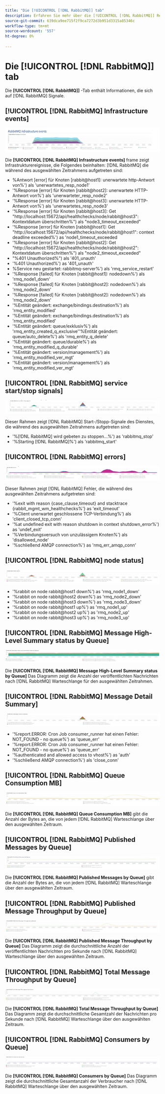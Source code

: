 ```yaml
---
title: "Die [!UICONTROL [!DNL RabbitMQ]] tab"
description: Erfahren Sie mehr über die [!UICONTROL [!DNL RabbitMQ]] Registerkarte von [!DNL Observation for Adobe Commerce].
source-git-commit: 639dca9ee715f2f9ca7272d3b951d3315a85346c
workflow-type: tm+mt
source-wordcount: '557'
ht-degree: 0%

---
```


# Die [!UICONTROL [!DNL RabbitMQ]] tab

Die **[!UICONTROL [!DNL RabbitMQ]]** -Tab enthält Informationen, die sich auf [!DNL RabbitMQ] Signale.

## [!UICONTROL [!DNL RabbitMQ] Infrastructure events]

![[!DNL RabbitMQ] Infrastrukturereignisse](../../assets/tools/observation-for-adobe-commerce/rabbitmq-tab-1.jpeg)

Die **[!UICONTROL [!DNL RabbitMQ] Infrastructure events]** frame zeigt Infrastrukturereignisse, die Folgendes beinhalten: [!DNL RabbitMQ] die während des ausgewählten Zeitrahmens aufgetreten sind:

* %Antwort [error] für Knoten [rabbit@host1]: unerwartete http-Antwort von%&#39;) als &#39;unerwartetes_resp_node1&#39;
* &#39;%Response [error] für Knoten [rabbit@host2]: unerwartete HTTP-Antwort von%&#39;) als &#39;unerwarteter_resp_node2&#39;
* &#39;%Response [error] für Knoten [rabbit@host3]: unerwartete HTTP-Antwort von%&#39;) als &#39;unerwartetes_resp_node3&#39;
* &#39;%Response [error] für Knoten [rabbit@host3]: Get &quot;http://localhost:15672/api/healthchecks/node/rabbit@host3&quot;: Kontextdatum überschritten%&quot;) als &quot;node3_timeout_exceeded&quot;
* &#39;%Response [error] für Knoten [rabbit@host1]: Get &quot;http://localhost:15672/api/healthchecks/node/rabbit@host1&quot;: context deadline exceeded%&#39;) as &#39;node1_timeout_exceeded
* &#39;%Response [error] für Knoten [rabbit@host2]: Get &quot;http://localhost:15672/api/healthchecks/node/rabbit@host2&quot;: Kontextdatum überschritten%&quot;) als &quot;node2_timeout_exceeded&quot;
* &quot;%401 Unauthorized%&quot;) als &#39;401_unauth&#39;
* &#39;%401 Unauthorized%&#39;) as &#39;401_unauth&#39;
* %Service neu gestartet: rabbitmq-server%&#39;) als &#39;rmq_service_restart&#39;
* &#39;%Response [failed] für Knoten [rabbit@host1]: nodedown%&#39;) als &#39;rmq_node1_down&#39;
* &#39;%Response [failed] für Knoten [rabbit@host2]: nodedown%&#39;) als &#39;rmq_node2_down&#39;
* &#39;%Response [failed] für Knoten [rabbit@host2]: nodedown%&#39;) als &#39;rmq_node2_down&#39;
* &#39;%Entität geändert: exchange/bindings.destination%&#39;) als &#39;rmq_entity_modified&#39;
* &#39;%Entität geändert: exchange/bindings.destination%&#39;) als &#39;rmq_entity_modified&#39;
* &#39;%Entität geändert: queue/exklusiv%&#39;) als &#39;rmq_entity_created_q_exclusive&#39;&#39;%Entität geändert: queue/auto_delete%&#39;) als &#39;rmq_entity_q_delete&#39;
* &#39;%Entität geändert: queue/durable%&#39;) als &#39;rmq_entity_modified_q_durable&#39;
* &#39;%Entität geändert: version/management%&#39;) als &#39;rmq_entity_modified_ver_mgt&#39;
* &#39;%Entität geändert: version/management%&#39;) als &#39;rmq_entity_modified_ver_mgt&#39;

## [!UICONTROL [!DNL RabbitMQ] service start/stop signals]

![[!DNL RabbitMQ] Start-/Stopp-Signale des Dienstes](../../assets/tools/observation-for-adobe-commerce/rabbitmq-tab-2.jpeg)

Dieser Rahmen zeigt [!DNL RabbitMQ] Start-/Stopp-Signale des Dienstes, die während des ausgewählten Zeitrahmens aufgetreten sind:

* &#39;%[!DNL RabbitMQ] wird gebeten zu stoppen...%&#39;) as &#39;rabbitmq_stop&#39;
* &#39;%Starting [!DNL RabbitMQ]%&#39;) als &#39;rabbitmq_start&#39;

## [!UICONTROL [!DNL RabbitMQ] errors]

![[!DNL RabbitMQ] errors](../../assets/tools/observation-for-adobe-commerce/rabbitmq-tab-3.jpeg)

Dieser Rahmen zeigt [!DNL RabbitMQ] Fehler, die während des ausgewählten Zeitrahmens aufgetreten sind:

* &#39;%exit with reason {case_clause,timeout} and stacktrace {rabbit_mgmt_wm_healthchecks%&#39;} as &#39;exit_timeout&#39;
* &#39;%Client unerwartet geschlossene TCP-Verbindung%&#39;) als &#39;client_closed_tcp_conn&#39;
* &#39;%at undefined exit with reason shutdown in context shutdown_error%&#39;) as &#39;undef_exit&#39;
* &#39;%Verbindungsversuch von unzulässigem Knoten%&#39;) als &#39;disallowed_node&#39;
* &#39;%schließend AMQP connection%&#39;) as &#39;rmq_err_amqp_conn&#39;

## [!UICONTROL [!DNL RabbitMQ] node status]

![[!DNL RabbitMQ] Knotenstatus](../../assets/tools/observation-for-adobe-commerce/rabbitmq-tab-4.jpeg)

* &#39;%rabbit on node rabbit@host1 down%&#39;) as &#39;rmq_node1_down&#39;
* &#39;%rabbit on node rabbit@host2 down%&#39;) as &#39;rmq_node2_down&#39;
* &#39;%rabbit on node rabbit@host3 down%&#39;) as &#39;rmq_node3_down&#39;
* &#39;%rabbit on node rabbit@host1 up%&#39;) as &#39;rmq_node1_up&#39;
* &#39;%rabbit on node rabbit@host2 up%&#39;) as &#39;rmq_node2_up&#39;
* &#39;%rabbit on node rabbit@host3 up%&#39;) as &#39;rmq_node3_up&#39;

## [!UICONTROL [!DNL RabbitMQ] Message High-Level Summary status by Queue]

![[!DNL RabbitMQ] Message High Level Summary status by Queue](../../assets/tools/observation-for-adobe-commerce/rabbitmq-tab-5.jpeg)

Die **[!UICONTROL [!DNL RabbitMQ] Message High-Level Summary status by Queue]** Das Diagramm zeigt die Anzahl der veröffentlichten Nachrichten nach [!DNL RabbitMQ] Warteschlange für den ausgewählten Zeitrahmen.

## [!UICONTROL [!DNL RabbitMQ] Message Detail Summary]

![[!DNL RabbitMQ] Zusammenfassung der Nachrichtendetails](../../assets/tools/observation-for-adobe-commerce/rabbitmq-tab-6.jpeg)

* &#39;%report.ERROR: Cron Job consumer_runner hat einen Fehler: NOT_FOUND - no queue%&#39;) as &#39;queue_err&#39;
* &#39;%report.ERROR: Cron Job consumer_runner hat einen Fehler: NOT_FOUND - no queue%&#39;) as &#39;queue_err&#39;
* &#39;%authenticated and allowed access to vhost%&#39;) as &#39;auth&#39;
* &#39;%schließend AMQP connection%&#39;) als &#39;close_conn&#39;

## [!UICONTROL [!DNL RabbitMQ] Queue Consumption MB]

![[!DNL RabbitMQ] Warteschlangenverbrauch MB](../../assets/tools/observation-for-adobe-commerce/rabbitmq-tab-7.jpeg)

Die **[!UICONTROL [!DNL RabbitMQ] Queue Consumption MB]** gibt die Anzahl der Bytes an, die von jedem [!DNL RabbitMQ] Warteschlange über den ausgewählten Zeitraum.

## [!UICONTROL [!DNL RabbitMQ] Published Messages by Queue]

![[!DNL RabbitMQ] Veröffentlichte Nachrichten nach Warteschlange](../../assets/tools/observation-for-adobe-commerce/rabbitmq-tab-8.jpeg)

Die **[!UICONTROL [!DNL RabbitMQ] Published Messages by Queue]** gibt die Anzahl der Bytes an, die von jedem [!DNL RabbitMQ] Warteschlange über den ausgewählten Zeitraum.

## [!UICONTROL [!DNL RabbitMQ] Published Message Throughput by Queue]

![[!DNL RabbitMQ] Veröffentlichter Nachrichtendurchsatz nach Warteschlange](../../assets/tools/observation-for-adobe-commerce/rabbitmq-tab-9.jpeg)

Die **[!UICONTROL [!DNL RabbitMQ] Published Message Throughput by Queue]** Das Diagramm zeigt die durchschnittliche Anzahl der veröffentlichten Nachrichten pro Sekunde nach [!DNL RabbitMQ] Warteschlange über den ausgewählten Zeitraum.

## [!UICONTROL [!DNL RabbitMQ] Total Message Throughput by Queue]

![[!DNL RabbitMQ] Gesamtdurchsatz der Nachrichten nach Warteschlange](../../assets/tools/observation-for-adobe-commerce/rabbitmq-tab-10.jpeg)

Die **[!UICONTROL [!DNL RabbitMQ] Total Message Throughput by Queue]** Das Diagramm zeigt die durchschnittliche Gesamtzahl der Nachrichten pro Sekunde nach [!DNL RabbitMQ] Warteschlange über den ausgewählten Zeitraum.

## [!UICONTROL [!DNL RabbitMQ] Consumers by Queue]

![[!DNL RabbitMQ] Verbraucher nach Warteschlange](../../assets/tools/observation-for-adobe-commerce/rabbitmq-tab-11.jpeg)

Die **[!UICONTROL [!DNL RabbitMQ] Consumers by Queue]** Das Diagramm zeigt die durchschnittliche Gesamtanzahl der Verbraucher nach [!DNL RabbitMQ] Warteschlange über den ausgewählten Zeitraum.
